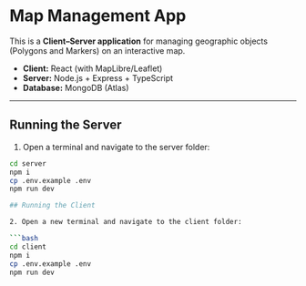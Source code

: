 # Map Management App

This is a **Client–Server application** for managing geographic objects (Polygons and Markers) on an interactive map.

- **Client:** React (with MapLibre/Leaflet)
- **Server:** Node.js + Express + TypeScript
- **Database:** MongoDB (Atlas)

---

## Running the Server

1. Open a terminal and navigate to the server folder:

```bash
cd server
npm i
cp .env.example .env
npm run dev

## Running the Client

2. Open a new terminal and navigate to the client folder:

```bash
cd client
npm i
cp .env.example .env
npm run dev
